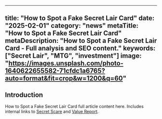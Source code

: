 
---
title: "How to Spot a Fake Secret Lair Card"
date: "2025-02-01"
category: "news"
metaTitle: "How to Spot a Fake Secret Lair Card"
metaDescription: "How to Spot a Fake Secret Lair Card - Full analysis and SEO content."
keywords: ["Secret Lair", "MTG", "investment"]
image: "https://images.unsplash.com/photo-1640622655582-71cfdc1a6765?auto=format&fit=crop&w=1200&q=60"
---

<h2>Introduction</h2>
<p>How to Spot a Fake Secret Lair Card full article content here. Includes internal links to <a href='/drops/secret-scare'>Secret Scare</a> and <a href='/investment/secret-lair-2025-value-report'>Value Report</a>.</p>
